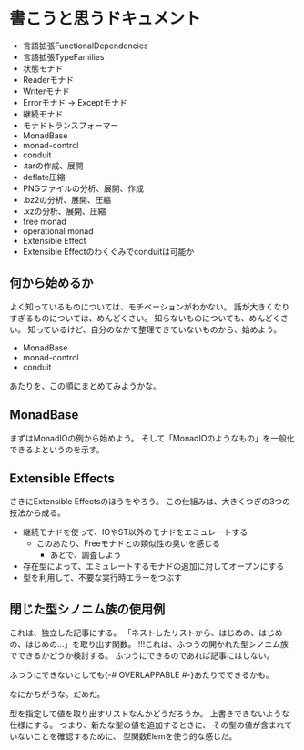 書こうと思うドキュメント
========================

* 言語拡張FunctionalDependencies
* 言語拡張TypeFamilies
* 状態モナド
* Readerモナド
* Writerモナド
* Errorモナド -> Exceptモナド
* 継続モナド
* モナドトランスフォーマー
* MonadBase
* monad-control
* conduit
* .tarの作成、展開
* deflate圧縮
* PNGファイルの分析、展開、作成
* .bz2の分析、展開、圧縮
* .xzの分析、展開、圧縮
* free monad
* operational monad
* Extensible Effect
* Extensible Effectのわくぐみでconduitは可能か

何から始めるか
--------------

よく知っているものについては、モチベーションがわかない。
話が大きくなりすぎるものについては、めんどくさい。
知らないものについても、めんどくさい。
知っているけど、自分のなかで整理できていないものから、始めよう。

* MonadBase
* monad-control
* conduit

あたりを、この順にまとめてみようかな。

MonadBase
---------

まずはMonadIOの例から始めよう。
そして「MonadIOのようなもの」を一般化できるよというのを示す。

Extensible Effects
------------------

さきにExtensible Effectsのほうをやろう。
この仕組みは、大きくつぎの3つの技法から成る。

* 継続モナドを使って、IOやST以外のモナドをエミュレートする
	+ このあたり、Freeモナドとの類似性の臭いを感じる
		- あとで、調査しよう
* 存在型によって、エミュレートするモナドの追加に対してオープンにする
* 型を利用して、不要な実行時エラーをつぶす

閉じた型シノニム族の使用例
--------------------------

これは、独立した記事にする。
「ネストしたリストから、はじめの、はじめの、はじめの...」を取り出す関数。
!!!これは、ふつうの開かれた型シノニム族でできるかどうか検討する。
ふつうにできるのであれば記事にはしない。

ふつうにできないとしても{-# OVERLAPPABLE #-}あたりでできるかも。

なにかちがうな。だめだ。

型を指定して値を取り出すリストなんかどうだろうか。
上書きできないような仕様にする。
つまり、新たな型の値を追加するときに、
その型の値が含まれていないことを確認するために、
型関数Elemを使う的な感じだ。
